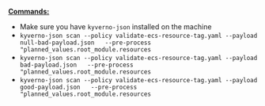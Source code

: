 <ins>**Commands:**</ins>
- Make sure you have `kyverno-json` installed on the machine 
- `kyverno-json scan --policy validate-ecs-resource-tag.yaml --payload null-bad-payload.json   --pre-process "planned_values.root_module.resources`
- `kyverno-json scan --policy validate-ecs-resource-tag.yaml --payload bad-payload.json   --pre-process "planned_values.root_module.resources`
- `kyverno-json scan --policy validate-ecs-resource-tag.yaml --payload good-payload.json   --pre-process "planned_values.root_module.resources`



